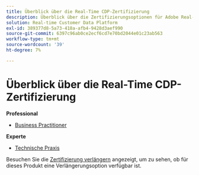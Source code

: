 ```yaml
---
title: Überblick über die Real-Time CDP-Zertifizierung
description: Überblick über die Zertifizierungsoptionen für Adobe Real-Time CDP
solution: Real-time Customer Data Platform
exl-id: 389377d8-5a73-418a-afb4-9428d3aef990
source-git-commit: 6397c96ab0ce2ecf6cd7e70bd2044e01c23ab563
workflow-type: tm+mt
source-wordcount: '39'
ht-degree: 7%

---
```


# Überblick über die Real-Time CDP-Zertifizierung

**Professional**

* [Business Practitioner](/help/certifications/rtcdp/rtcdp-p-business.md) <!--AD0-E602-->

**Experte**

* [Technische Praxis](/help/certifications/rtcdp/rtcdp-e-technical.md) <!--AD0-E600 and E601-->

Besuchen Sie die [Zertifizierung verlängern](/help/certifications/renew.md) angezeigt, um zu sehen, ob für dieses Produkt eine Verlängerungsoption verfügbar ist.
